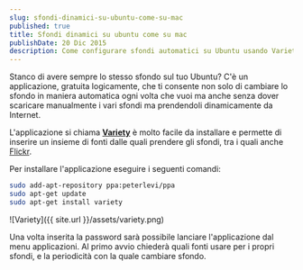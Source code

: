 ```yaml
---
slug: sfondi-dinamici-su-ubuntu-come-su-mac
published: true
title: Sfondi dinamici su ubuntu come su mac
publishDate: 20 Dic 2015
description: Come configurare sfondi automatici su Ubuntu usando Variety
---
```


Stanco di avere sempre lo stesso sfondo sul tuo Ubuntu? C'è un applicazione, gratuita logicamente, che ti consente non solo di cambiare lo sfondo in maniera automatica ogni volta che vuoi ma anche senza dover scaricare manualmente i vari sfondi ma prendendoli dinamicamente da Internet.

<!--more-->

L'applicazione si chiama [**Variety**](http://peterlevi.com/variety/) è molto facile da installare e permette di inserire un insieme di fonti dalle quali prendere gli sfondi, tra i quali anche [Flickr](https://www.flickr.com/).

Per installare l'applicazione eseguire i seguenti comandi:

```bash
sudo add-apt-repository ppa:peterlevi/ppa
sudo apt-get update
sudo apt-get install variety
```

![Variety]({{ site.url }}/assets/variety.png)

Una volta inserita la password sarà possibile lanciare l'applicazione dal menu applicazioni. Al primo avvio chiederà quali fonti usare per i propri sfondi, e la periodicità con la quale cambiare sfondo.
